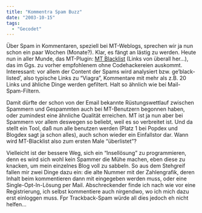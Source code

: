 ```yaml
---
title: "Kommentra Spam Buzz"
date: "2003-10-15"
tags:
  - "Gecodet"
---
```


Über Spam in Kommentaren, speziell bei MT-Weblogs, sprechen wir ja nun schon ein paar Wochen (Monate?). Klar, es fängt an lästig zu werden. Heute nun in aller Munde, das MT-Plugin: [MT Blacklist](http://www.jayallen.org/projects/mt-blacklist/) (Links von überall her…), das im Ggs. zu vorher empfohlenem ohne Codehackereien auskommt. Interessant: vor allem der Content der Spams wird analysiert bzw. ge’black-listed’, also typische Links zu “Viagra”, Kommentare mit mehr als z.B. 20 Links und ähliche Dinge werden gefiltert. Halt so ähnlich wie bei Mail-Spam-Filtern.

Damit dürfte der schon von der Email bekannte Rüstungswettlauf zwischen Spammern und Gespammten auch bei MT-Benutzern begonnen haben, oder zumindest eine ähnliche Qualität erreichen. MT ist ja nun aber bei Spammern vor allem deswegen so beliebt, weil es so verbreitet ist. Und da stellt ein Tool, daß nun alle benutzen werden (Platz 1 bei Popdex und Blogdex sagt ja schon alles), auch schon wieder ein Einfallstor dar. Wann wird MT-Blacklist also zum ersten Male “überlistet”?

Vielleicht ist der bessere Weg, sich ein “Insellösung” zu programmieren, denn es wird sich wohl kein Spammer die Mühe machen, eben diese zu knacken, um mein einzelnes Blog voll zu sabbeln. So aus dem Stehgreif fallen mir zwei Dinge dazu ein: die alte Nummer mit der Zahlengrafik, deren Inhalt beim kommentieren dann mit eingegeben werden muss, oder eine Single-Opt-In-Lösung per Mail. Abschreckender finde ich nach wie vor eine Registrierung, ich selbst kommentiere auch nirgendwo, wo ich mich dazu erst einloggen muss. Fpr Trackback-Spam würde all dies jedoch eh nicht helfen…
